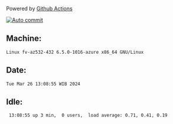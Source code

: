 Powered by [Github Actions](https://github.com/features/actions)

[![Auto commit](https://github.com/hiage/workstation/workflows/Auto%20commit/badge.svg)](https://github.com/hiage/workstation/actions?query=workflow%3A%22Auto+commit%22)

## Machine:
```
Linux fv-az532-432 6.5.0-1016-azure x86_64 GNU/Linux
```
## Date:
```
Tue Mar 26 13:08:55 WIB 2024
```
## Idle:
```
 13:08:55 up 3 min,  0 users,  load average: 0.71, 0.41, 0.19
```
